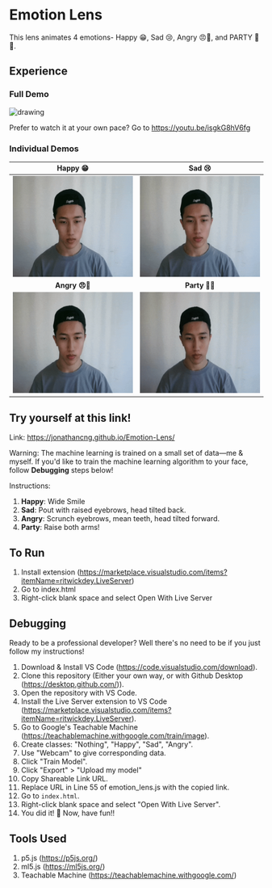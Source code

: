 # Emotion Lens

This lens animates 4 emotions- Happy 😁, Sad 😢, Angry 😠💢, and PARTY 🕺💃.

## Experience

### Full Demo

<img src="assets/fulldemo.gif" alt="drawing" height="400"/>

Prefer to watch it at your own pace? Go to https://youtu.be/isgkG8hV6fg

### Individual Demos

Happy 😁 | Sad 😢
:-------------------------:|:-------------------------:
<img src="assets/happy-sample.gif" alt="drawing" height="200"/> | <img src="assets/sad-sample.gif" alt="drawing" height="200"/>
**Angry 😠💢** | **Party 🕺💃**
<img src="assets/angry-sample.gif" alt="drawing" height="200"/> | <img src="assets/party-sample.gif" alt="drawing" height="200"/>

## Try yourself at this link!

Link: https://jonathancng.github.io/Emotion-Lens/

Warning: The machine learning is trained on a small set of data—me & myself. If you'd like to train the machine learning algorithm to your face, follow **Debugging** steps below!

Instructions:
1. **Happy**: Wide Smile
2. **Sad**: Pout with raised eyebrows, head tilted back.
3. **Angry**: Scrunch eyebrows, mean teeth, head tilted forward.
4. **Party**: Raise both arms!



## To Run

1. Install extension (https://marketplace.visualstudio.com/items?itemName=ritwickdey.LiveServer)
2. Go to index.html
3. Right-click blank space and select Open With Live Server

## Debugging

Ready to be a professional developer? Well there's no need to be if you just follow my instructions!

1. Download & Install VS Code (https://code.visualstudio.com/download).
2. Clone this repository (Either your own way, or with Github Desktop (https://desktop.github.com/)).
3. Open the repository with VS Code.
4. Install the Live Server extension to VS Code (https://marketplace.visualstudio.com/items?itemName=ritwickdey.LiveServer).
5. Go to Google's Teachable Machine (https://teachablemachine.withgoogle.com/train/image).
6. Create classes: "Nothing", "Happy", "Sad", "Angry".
3. Use "Webcam" to give corresponding data.
4. Click "Train Model".
5. Click "Export" > "Upload my model"
6. Copy Shareable Link URL.
7. Replace URL in Line 55 of emotion_lens.js with the copied link.
7. Go to `index.html`.
8. Right-click blank space and select "Open With Live Server".
9. You did it! 🎉 Now, have fun!! 

## Tools Used
1. p5.js (https://p5js.org/)
2. ml5.js (https://ml5js.org/)
3. Teachable Machine (https://teachablemachine.withgoogle.com/)
